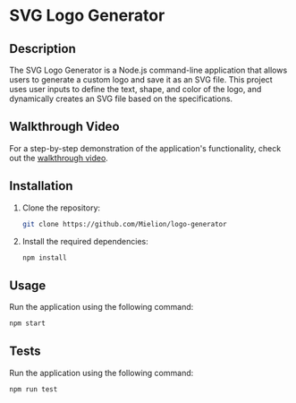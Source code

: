 # SVG Logo Generator

## Description
The SVG Logo Generator is a Node.js command-line application that allows users to generate a custom logo and save it as an SVG file. This project uses user inputs to define the text, shape, and color of the logo, and dynamically creates an SVG file based on the specifications.

## Walkthrough Video
For a step-by-step demonstration of the application's functionality, check out the [walkthrough video](https://drive.google.com/file/d/1WZn61uk91UFgZYCUBGlhOpFPxLQ-VS3G/view?usp=sharing).

## Installation
1. Clone the repository:
   ```bash
   git clone https://github.com/Mielion/logo-generator
2. Install the required dependencies:
   ```bash
   npm install


## Usage
Run the application using the following command:
  ```bash
  npm start
```

## Tests
Run the application using the following command:
   ```bash
   npm run test
